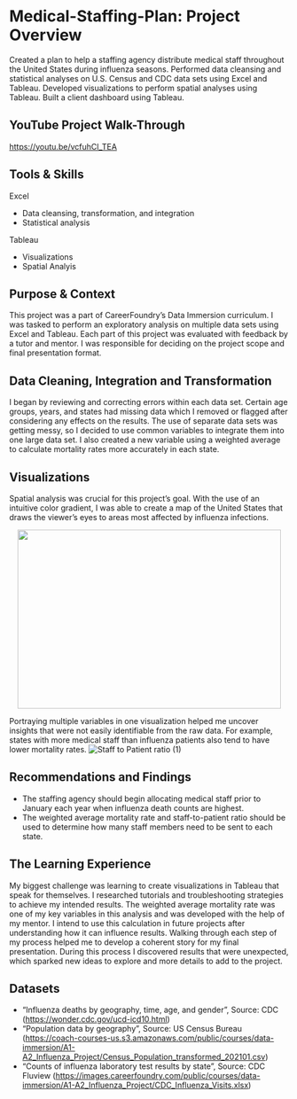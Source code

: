 # Medical-Staffing-Plan: Project Overview
Created a plan to help a staffing agency distribute medical staff throughout the United States during influenza seasons.
Performed data cleansing and statistical analyses on U.S. Census and CDC data sets using Excel and Tableau.
Developed visualizations to perform spatial analyses using Tableau.
Built a client dashboard using Tableau.

## YouTube Project Walk-Through
https://youtu.be/vcfuhCl_TEA

## Tools & Skills
Excel
* Data cleansing, transformation, and integration
* Statistical analysis
  
Tableau
* Visualizations
* Spatial Analyis

## Purpose & Context
This project was a part of CareerFoundry’s Data Immersion curriculum. I was tasked to perform an exploratory analysis on multiple data sets using Excel and Tableau. Each part of this project was evaluated with feedback by a tutor and mentor. 
I was responsible for deciding on the project scope and final presentation format.

## Data Cleaning, Integration and Transformation
I began by reviewing and correcting errors within each data set. Certain age groups, years, and states had missing data which I removed or flagged after considering any effects on the results.
The use of separate data sets was getting messy, so I decided to use common variables to integrate them into one large data set. I also created a new variable using a weighted average to calculate mortality rates more 
accurately in each state.

## Visualizations
Spatial analysis was crucial for this project’s goal. With the use of an intuitive color gradient, I was able to create a map of the United States that draws the viewer’s eyes to areas most affected by influenza 
infections.
<p align="center">
  <img src="https://github.com/ke177409/Medical-Staffing-Plan/assets/118031032/a725ebdd-f43c-4ba7-af73-8a44ff0f1b08" width="475" height="323"/>
</p>

Portraying multiple variables in one visualization helped me uncover insights that were not easily identifiable from the raw data. For example, states with more medical staff than influenza patients also 
tend to have lower mortality rates. 
![Staff to Patient ratio (1)](https://github.com/ke177409/Medical-Staffing-Plan/assets/118031032/ba912df1-fc30-4bed-9866-db2145011bde)

## Recommendations and Findings
* The staffing agency should begin allocating medical staff prior to January each year when influenza death counts are highest.
* The weighted average mortality rate and staff-to-patient ratio should be used to determine how many staff members need to be sent to each state.

## The Learning Experience
My biggest challenge was learning to create visualizations in Tableau that speak for themselves. I researched tutorials and troubleshooting strategies to achieve my intended results.
The weighted average mortality rate was one of my key variables in this analysis and was developed with the help of my mentor. I intend to use this calculation in future projects after understanding how it can 
influence results.
Walking through each step of my process helped me to develop a coherent story for my final presentation. During this process I discovered results that were unexpected, which sparked new ideas to explore and more 
details to add to the project.

## Datasets
* “Influenza deaths by geography, time, age, and gender”, Source: CDC (https://wonder.cdc.gov/ucd-icd10.html)
* “Population data by geography”, Source: US Census Bureau (https://coach-courses-us.s3.amazonaws.com/public/courses/data-immersion/A1-A2_Influenza_Project/Census_Population_transformed_202101.csv)
* “Counts of influenza laboratory test results by state”, Source: CDC Fluview (https://images.careerfoundry.com/public/courses/data-immersion/A1-A2_Influenza_Project/CDC_Influenza_Visits.xlsx)
